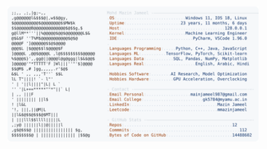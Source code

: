 <picture>
  <source srcset="https://raw.githubusercontent.com/mmazinjameel/mmazinjameel/main/dark_mode.svg?v=1760143508" media="(prefers-color-scheme: dark)">
  <img src="https://raw.githubusercontent.com/mmazinjameel/mmazinjameel/main/light_mode.svg?v=1760143508">
</picture>
